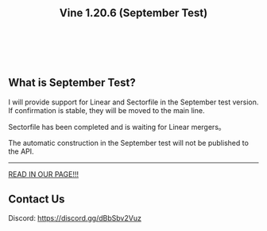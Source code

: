 <div align=center>
    <img src="assets/Vine.png" alt="">
    <h2>Vine 1.20.6 (September Test)</h2>
    <br /><br />
    <img src="https://img.shields.io/github/commit-activity/w/LevelTranic/Vine?style=flat-square" alt="">
    <img src="https://img.shields.io/github/downloads/LevelTranic/Vine/total?style=flat-square" alt="">
    <a href="https://tranic.one/downloads/vine"><img src="https://img.shields.io/github/release-date/LevelTranic/Vine?style=flat-square" alt=""></a>
    <a href="https://tranic.one/downloads/vine"><img src="https://img.shields.io/github/v/release/LevelTranic/Vine?style=flat-square" alt=""></a>
    <br /><br />
</div>

## What is September Test?

I will provide support for Linear and Sectorfile in the September test version. If confirmation is stable, they will be moved to the main line.

Sectorfile has been completed and is waiting for Linear mergers。

The automatic construction in the September test will not be published to the API.

----

[READ IN OUR PAGE!!!](https://docs.tranic.one/vine)


## Contact Us
Discord: https://discord.gg/dBbSbv2Vuz